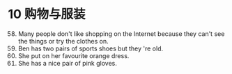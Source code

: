 # 10 购物与服装
58. Many people don't like shopping on the Internet because they can't see the things or try the clothes on.
1. Ben has two pairs of sports shoes but they 're old.
1. She put on her favourite orange dress.
1. She has a nice pair of pink gloves.